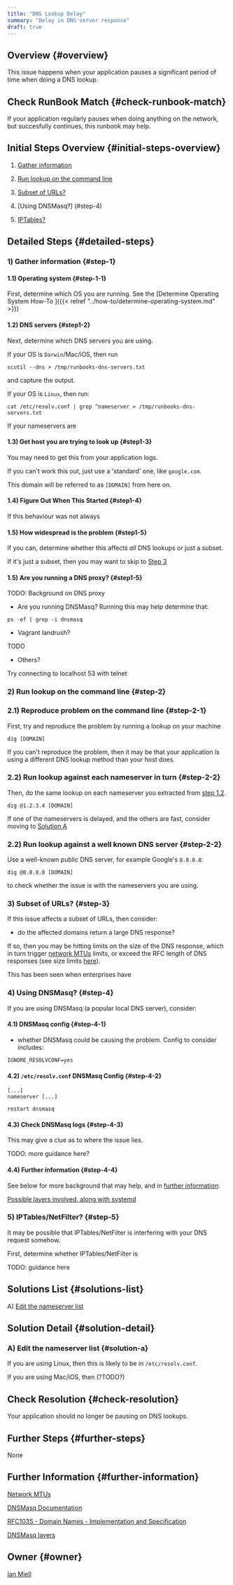 ```yaml
---
title: "DNS Lookup Delay"
summary: "Delay in DNS server response"
draft: true
---
```


## Overview {#overview}

This issue happens when your application pauses a significant period of time when doing a DNS lookup.

## Check RunBook Match {#check-runbook-match}

If your application regularly pauses when doing anything on the network, but succesfully continues, this runbook may help.

## Initial Steps Overview {#initial-steps-overview}

1) [Gather information](#step-1)

2) [Run lookup on the command line](#step-2)

3) [Subset of URLs?](#step-3)

4) [Using DNSMasq?] (#step-4)

5) [IPTables?](#step-5)

## Detailed Steps {#detailed-steps}

### 1) Gather information {#step-1}

#### 1.1) Operating system {#step-1-1}

First, determine which OS you are running. See the [Determine Operating System How-To ]({{< relref "../how-to/determine-operating-system.md" >}})

#### 1.2) DNS servers {#step1-2}

Next, determine which DNS servers you are using.

If your OS is `Darwin`/Mac/iOS, then run

```shell
scutil --dns > /tmp/runbooks-dns-servers.txt
```

and capture the output.

If your OS is `Linux`, then run:

```shell
cat /etc/resolv.conf | grep ^nameserver > /tmp/runbooks-dns-servers.txt
```

If your nameservers are

#### 1.3) Get host you are trying to look up {#step1-3}

You may need to get this from your application logs.

If you can't work this out,  just use a 'standard' one, like `google.com`.

This domain will be referred to as `[DOMAIN]` from here on.

#### 1.4) Figure Out When This Started {#step1-4}

If this behaviour was not always

#### 1.5) How widespread is the problem {#step1-5}

If you can, determine whether this affects *all* DNS lookups or just a subset.

If it's just a subset, then you may want to skip to [Step 3](#step-3)

#### 1.5) Are you running a DNS proxy? {#step1-5}

TODO: Background on DNS proxy

- Are you running DNSMasq? Running this may help determine that:

```shell
ps -ef | grep -i dnsmasq
```

- Vagrant landrush?

TODO

- Others?

Try connecting to localhost 53 with telnet

### 2) Run lookup on the command line {#step-2}

### 2.1) Reproduce problem on the command line {#step-2-1}

First, try and reproduce the problem by running a lookup on your machine

```shell
dig [DOMAIN]
```

If you can't reproduce the problem, then it may be that your application is using a different DNS lookup method than your host does.

### 2.2) Run lookup against each nameserver in turn {#step-2-2}

Then, do the same lookup on each nameserver you extracted from [step 1.2](#step-1-2).

```shell
dig @1.2.3.4 [DOMAIN]
```

If one of the nameservers is delayed, and the others are fast, consider moving to [Solution A](#solution-a)

### 2.2) Run lookup against a well known DNS server {#step-2-2}

Use a well-known public DNS server, for example Google's `8.8.8.8`:

```shell
dig @8.8.8.8 [DOMAIN]
```

to check whether the issue is with the nameservers you are using.

### 3) Subset of URLs? {#step-3}

If this issue affects a subset of URLs, then consider:

- do the affected domains return a large DNS response?

If so, then you may be hitting limits on the size of the DNS response, which in turn trigger [network MTUs](https://en.wikipedia.org/wiki/Maximum_transmission_unit) limits, or exceed the RFC length of DNS responses (see size limits [here](https://tools.ietf.org/html/rfc1035)).

This has been seen when enterprises have

### 4) Using DNSMasq? {#step-4}

If you are using DNSMasq (a popular local DNS server), consider:

#### 4.1) DNSMasq config {#step-4-1}

- whether DNSMasq could be causing the problem. Config to consider includes:

```shell
IGNORE_RESOLVCONF=yes
```

#### 4.2) `/etc/resolv.conf` DNSMasq Config {#step-4-2}

```shell
[...]
nameserver [...]

restart dnsmasq
```

#### 4.3) Check DNSMasq logs {#step-4-3}

This may give a clue as to where the issue lies.

TODO: more guidance here?

#### 4.4) Further information {#step-4-4}

See below for more background that may help, and in [further information](#further-information):

[Possible layers involved, along with systemd](https://unix.stackexchange.com/posts/418180/revisions)

### 5) IPTables/NetFilter? {#step-5}

It may be possible that IPTables/NetFilter is interfering with your DNS request somehow.

First, determine whether IPTables/NetFilter is

TODO: guidance here

## Solutions List {#solutions-list}

A) [Edit the nameserver list](#solution-a)

## Solution Detail {#solution-detail}

### A) Edit the nameserver list {#solution-a}

If you are using Linux, then this is likely to be in `/etc/resolv.conf`.

If you are using Mac/iOS, then (?TODO?)

## Check Resolution {#check-resolution}

Your application should no longer be pausing on DNS lookups.

## Further Steps {#further-steps}

None

## Further Information {#further-information}

[Network MTUs](https://en.wikipedia.org/wiki/Maximum_transmission_unit)

[DNSMasq Documentation](http://www.thekelleys.org.uk/dnsmasq/docs/dnsmasq-man.html)

[RFC1035 - Domain Names - Implementation and Specification](https://tools.ietf.org/html/rfc1035)

[DNSMasq layers](https://unix.stackexchange.com/posts/418180/revisions)

## Owner {#owner}

[Ian Miell](https://github.com/ianmiell)

[//]: # (REFERENCED DOCS)
[//]: # (https://www.math.tamu.edu/~comech/tools/linux-slow-dns-lookup/ TODO)
[//]: # (https://wp-rocket.me/blog/test-dns-server-response-time-troubleshoot-site-speed/ TODO)
[//]: # (https://askubuntu.com/questions/1041526/very-slow-dns-lookup TODO)
[//]: # (https://stackoverflow.com/questions/11025953/why-does-my-dns-lookup-and-connect-take-over-2-seconds-57-of-page-load-tim TODO)
[//]: # (https://github.com/kubernetes/kubernetes/issues/56903 TODO)
[//]: # (https://kb.vmware.com/s/article/2070192 TODO)
[//]: # (https://openvpn.net/vpn-server-resources/troubleshooting-dns-resolution-problems/ TODO)
[//]: # (DNSMasq bug we saw - bind-interface)
[//]: # ()
